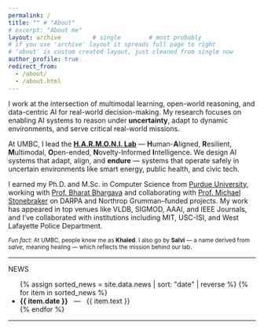 ```yaml
---
permalink: /
title: "" # "About"
# excerpt: "About me"
layout: archive         # single        # most probably
# if you use 'archive' layout it spreads full page to right
# 'about' is custom created layout, just cleaned from single now
author_profile: true
redirect_from: 
  - /about/
  - /about.html
---
```


 <!-- # **KMA Solaiman**   -->
<!-- **Assistant Teaching Professor**  
[Department of Computer Science & Electrical Engineering](https://csee.umbc.edu)  
[University of Maryland, Baltimore County (UMBC)](https://umbc.edu) -->

<!-- **Director**, [H.A.R.M.O.N.I. Lab](https://ksolaiman.github.io/harmoni-lab/)   -->

<!-- --- -->

I work at the intersection of multimodal learning, open-world reasoning, and data-centric AI for real-world decision-making. My research focuses on enabling AI systems to reason under **uncertainty**, adapt to dynamic environments, and serve critical real-world missions.

At UMBC, I lead the [**H.A.R.M.O.N.I. Lab**](https://ksolaiman.github.io/harmoni-lab/) — 
**H**uman-**A**ligned, **R**esilient, **M**ultimodal, **O**pen-ended, **N**ovelty-Informed **I**ntelligence. We design AI systems that adapt, align, and **endure** — systems that operate safely in uncertain environments like smart energy, public health, and civic tech. 
<!-- Our research blends **machine learning**, **multimodal retrieval**, and **open-world learning**, always with an eye toward **real-world impact**. -->

I earned my Ph.D. and M.Sc. in Computer Science from [Purdue University](https://www.purdue.edu), working with [Prof. Bharat Bhargava](https://www.cs.purdue.edu/people/faculty/bbshail.html) and collaborating with [Prof. Michael Stonebraker](https://www.csail.mit.edu/person/michael-stonebraker) on DARPA and Northrop Grumman–funded projects.
My work has appeared in top venues like VLDB, SIGMOD, AAAI, and IEEE Journals, and I’ve collaborated with institutions including MIT, USC-ISI, and West Lafayette Police Department.

<small><em>Fun fact:</em> At UMBC, people know me as **Khaled**. I also go by **Salvi** — a name derived from *salve*, meaning healing — which reflects the mission behind our lab.</small>

---
<div class="news-title">NEWS</div>
<div class="news-slider">
  <ul class="news-list">
    {% assign sorted_news = site.data.news | sort: "date" | reverse %}
    {% for item in sorted_news %}
      <li class="{% if forloop.first %}highlight{% endif %}">
        <strong>{{ item.date }}</strong>&nbsp;&nbsp;&nbsp;—&nbsp;&nbsp;&nbsp;{{ item.text }}
      </li>
    {% endfor %}
  </ul>
</div>


---


<!-- ## Acedemic Service
 - Program committee member ECML-PKDD 2023, ECML-PKDD 2022
 - Volunteer in NeurIPS 2022
 - PC Member in IEEE PIMRC 2019 -->


<!-- * [Profile](https://scholar.google.com/citations?user={{ site.data.scholar.id }})
* Citations: {{ site.data.scholar.citations }}
* h-index: {{ site.data.scholar.h_index }}
* i10-index: {{ site.data.scholar.i10_index }} -->
